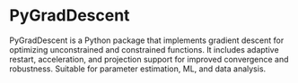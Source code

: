 # PyGradDescent
PyGradDescent is a Python package that implements gradient descent for optimizing unconstrained and constrained functions. It includes adaptive restart, acceleration, and projection support for improved convergence and robustness. Suitable for parameter estimation, ML, and data analysis.
